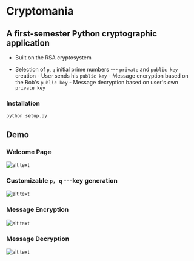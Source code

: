 # Cryptomania
## A first-semester Python cryptographic application

- Built on the RSA cryptosystem 

 - Selection of `p`, `q` initial prime numbers --- `private` and `public key` creation
        - User sends his `public key`
        - Message encryption based on the Bob's `public key`
        - Message decryption based on user's own `private key`

### Installation  
`python setup.py`

## Demo 
### Welcome Page
![alt text](https://github.com/ploukareas/Cryptomania/blob/master/images/Lock1.gif "Welcome")
### Customizable `p, q` ---key generation
![alt text](https://github.com/ploukareas/Cryptomania/blob/master/images/Lock2.gif "Customize")
### Message Encryption
![alt text](https://github.com/ploukareas/Cryptomania/blob/master/images/Lock3.gif "Encryption")
### Message Decryption
![alt text](https://github.com/ploukareas/Cryptomania/blob/master/images/Lock4.gif "Decryption")
